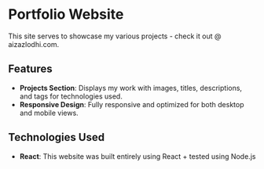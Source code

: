 # Portfolio Website

This site serves to showcase my various projects - check it out @ aizazlodhi.com.

## Features

- **Projects Section**: Displays my work with images, titles, descriptions, and tags for technologies used.
- **Responsive Design**: Fully responsive and optimized for both desktop and mobile views.
 
## Technologies Used

- **React**: This website was built entirely using React + tested using Node.js



